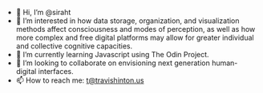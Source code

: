 - 👋 Hi, I’m @siraht
- 👀 I’m interested in how data storage, organization, and visualization methods affect consciousness and modes of perception, as well as how more complex and free digital platforms may allow for greater individual and collective cognitive capacities.
- 🌱 I’m currently learning Javascript using The Odin Project.
- 💞️ I’m looking to collaborate on envisioning next generation human-digital interfaces.
- 📫 How to reach me: t@travishinton.us
